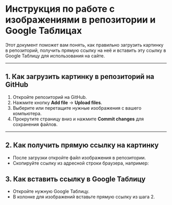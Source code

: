 # Инструкция по работе с изображениями в репозитории и Google Таблицах

Этот документ поможет вам понять, как правильно загрузить картинку в репозиторий, получить прямую ссылку на неё и вставить эту ссылку в Google Таблицу для использования на сайте.

---

## 1. Как загрузить картинку в репозиторий на GitHub

1. Откройте репозиторий на GitHub.
2. Нажмите кнопку **Add file** → **Upload files**.
3. Выберите или перетащите нужные изображения с вашего компьютера.
4. Прокрутите страницу вниз и нажмите **Commit changes** для сохранения файлов.

---

## 2. Как получить прямую ссылку на картинку

- После загрузки откройте файл изображения в репозитории.
- Скопируйте ссылку из адресной строки браузера, например:

## 3. Как вставить ссылку в Google Таблицу

- Откройте нужную Google Таблицу.
- В колонке для изображений вставьте прямую ссылку из шага 2.
